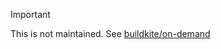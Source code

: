 > [!IMPORTANT]
> This is not maintained. See [buildkite/on-demand](https://github.com/buildkite/on-demand)
